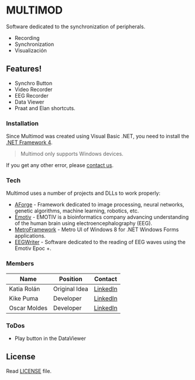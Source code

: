 # MULTIMOD

Software dedicated to the synchronization of peripherals.

  - Recording
  - Synchronization
  - Visualización

## Features!

  - Synchro Button
  - Video Recorder
  - EEG Recorder
  - Data Viewer
  - Praat and Elan shortcuts.

### Installation

Since Multimod was created using Visual Basic .NET, you need to install the [.NET Framework 4](https://www.microsoft.com/es-es/download/details.aspx?id=17851).

> Multimod only supports Windows devices.

If you get any other error, please [contact us](mailto:omoldes@gmail.com).

### Tech

Multimod uses a number of projects and DLLs to work properly:

* [AForge](https://github.com/andrewkirillov/AForge.NET) - Framework dedicated to image processing, neural networks, genetic algorithms, machine learning, robotics, etc.
* [Emotiv](https://github.com/Emotiv) - EMOTIV is a bioinformatics company advancing understanding of the human brain using electroencephalography (EEG).
* [MetroFramework](https://github.com/thielj/MetroFramework) - Metro UI of Windows 8 for .NET Windows Forms applications.
* [EEGWriter](https://github.com/KikePuma/eegwriter_.git) - Software dedicated to the reading of EEG waves using the Emotiv Epoc +.

### Members

| Name | Position | Contact |
| ------ | ------ | ------ |
| Katia Rolán | Original Idea | [LinkedIn](https://linkedin.com/in/katiarolan) |
| Kike Puma | Developer | [LinkedIn](https://linkedin.com/in/kikepuma) |
| Oscar Moldes | Developer | [LinkedIn](https://www.linkedin.com/in/oscar-moldes-4a72905a/) |

### ToDos

 - Play button in the DataViewer

License
----

Read [LICENSE](https://github.com/omoldes/Multimod/blob/master/LICENSE) file.
